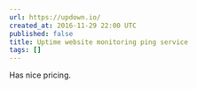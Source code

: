 ```yaml
---
url: https://updown.io/
created_at: 2016-11-29 22:00 UTC
published: false
title: Uptime website monitoring ping service
tags: []
---
```


Has nice pricing.
